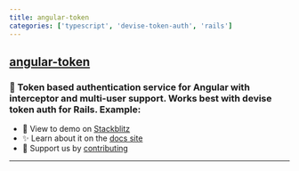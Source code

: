 ```yaml
---
title: angular-token
categories: ['typescript', 'devise-token-auth', 'rails']
---
```

## [angular-token](https://github.com/neroniaky/angular-token)

### :key: Token based authentication service for Angular with interceptor and multi-user support. Works best with devise token auth for Rails. Example:


- 🚀 View to demo on [Stackblitz](https://stackblitz.com/github/neroniaky/angular-token)
- ✨ Learn about it on the [docs site](https://angular-token.gitbook.io/docs)
- 🔧 Support us by [contributing](https://angular-token.gitbook.io/docs/contribute)

---

